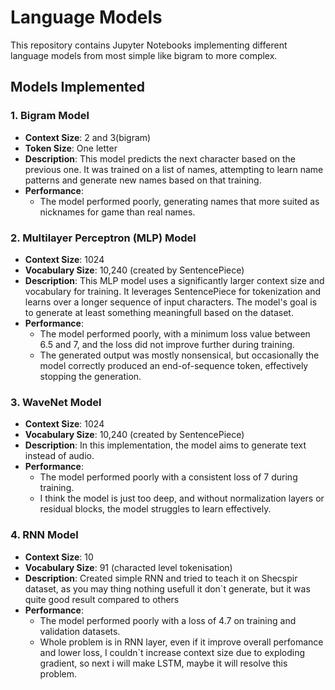 # Language Models


This repository contains Jupyter Notebooks implementing different language models from most simple like bigram to more complex.

## Models Implemented

### 1. **Bigram Model**
- **Context Size**: 2 and 3(bigram)
- **Token Size**: One letter
- **Description**: This model predicts the next character based on the previous one. It was trained on a list of names, attempting to learn name patterns and generate new names based on that training.
- **Performance**: 
    - The model performed poorly, generating names that more suited as nicknames for game than real names.

### 2. **Multilayer Perceptron (MLP) Model**
- **Context Size**: 1024
- **Vocabulary Size**: 10,240 (created by SentencePiece)
- **Description**: This MLP model uses a significantly larger context size and vocabulary for training. It leverages SentencePiece for tokenization and learns over a longer sequence of input characters. The model's goal is to generate at least something meaningfull based on the dataset.
- **Performance**: 
    - The model performed poorly, with a minimum loss value between 6.5 and 7, and the loss did not improve further during training.
    - The generated output was mostly nonsensical, but occasionally the model correctly produced an end-of-sequence token, effectively stopping the generation.

### 3. **WaveNet Model**
- **Context Size**: 1024
- **Vocabulary Size**: 10,240 (created by SentencePiece)
- **Description**: In this implementation, the model aims to generate text instead of audio.
- **Performance**: 
    - The model performed poorly with a consistent loss of 7 during training.
    - I think the model is just too deep, and without normalization layers or residual blocks, the model struggles to learn effectively.
 
### 4. **RNN Model**
- **Context Size**: 10
- **Vocabulary Size**: 91 (characted level tokenisation)
- **Description**: Created simple RNN and tried to teach it on Shecspir dataset, as you may thing nothing usefull it don`t generate, but it was quite good result compared to others
- **Performance**: 
    - The model performed poorly with a loss of 4.7 on training and validation datasets.
    - Whole problem is in RNN layer, even if it improve overall perfomance and lower loss, I couldn`t increase context size due to exploding gradient, so next i will make LSTM, maybe it will resolve this problem.
 
